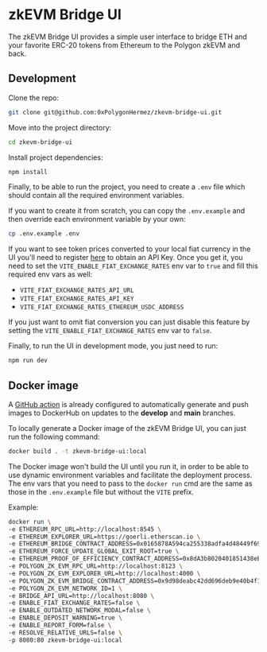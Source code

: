 # zkEVM Bridge UI

The zkEVM Bridge UI provides a simple user interface to bridge ETH and your favorite ERC-20 tokens
from Ethereum to the Polygon zkEVM and back.

## Development

Clone the repo:

```sh
git clone git@github.com:0xPolygonHermez/zkevm-bridge-ui.git
```

Move into the project directory:

```sh
cd zkevm-bridge-ui
```

Install project dependencies:

```sh
npm install
```

Finally, to be able to run the project, you need to create a `.env` file which should contain all
the required environment variables.

If you want to create it from scratch, you can copy the `.env.example` and then override each
environment variable by your own:

```sh
cp .env.example .env
```

If you want to see token prices converted to your local fiat currency in the UI you'll need to
register [here](https://exchangeratesapi.io) to obtain an API Key. Once you get it, you need to set
the `VITE_ENABLE_FIAT_EXCHANGE_RATES` env var to `true` and fill this required env vars as well:

- `VITE_FIAT_EXCHANGE_RATES_API_URL`
- `VITE_FIAT_EXCHANGE_RATES_API_KEY`
- `VITE_FIAT_EXCHANGE_RATES_ETHEREUM_USDC_ADDRESS`

If you just want to omit fiat conversion you can just disable this feature by setting the
`VITE_ENABLE_FIAT_EXCHANGE_RATES` env var to `false`.

Finally, to run the UI in development mode, you just need to run:

```sh
npm run dev
```

## Docker image

A [GitHub action](.github/workflows/push-docker-develop.yml) is already configured to automatically
generate and push images to DockerHub on updates to the **develop** and **main** branches.

To locally generate a Docker image of the zkEVM Bridge UI, you can just run the following command:

```sh
docker build . -t zkevm-bridge-ui:local
```

The Docker image won't build the UI until you run it, in order to be able to use dynamic environment
variables and facilitate the deployment process. The env vars that you need to pass to the
`docker run` cmd are the same as those in the `.env.example` file but without the `VITE` prefix.

Example:

```sh
docker run \
-e ETHEREUM_RPC_URL=http://localhost:8545 \
-e ETHEREUM_EXPLORER_URL=https://goerli.etherscan.io \
-e ETHEREUM_BRIDGE_CONTRACT_ADDRESS=0x0165878A594ca255338adfa4d48449f69242Eb8F \
-e ETHEREUM_FORCE_UPDATE_GLOBAL_EXIT_ROOT=true \
-e ETHEREUM_PROOF_OF_EFFICIENCY_CONTRACT_ADDRESS=0x8dA3b8020401851438eEe8bB434c57b54999935c \
-e POLYGON_ZK_EVM_RPC_URL=http://localhost:8123 \
-e POLYGON_ZK_EVM_EXPLORER_URL=http://localhost:4000 \
-e POLYGON_ZK_EVM_BRIDGE_CONTRACT_ADDRESS=0x9d98deabc42dd696deb9e40b4f1cab7ddbf55988 \
-e POLYGON_ZK_EVM_NETWORK_ID=1 \
-e BRIDGE_API_URL=http://localhost:8080 \
-e ENABLE_FIAT_EXCHANGE_RATES=false \
-e ENABLE_OUTDATED_NETWORK_MODAL=false \
-e ENABLE_DEPOSIT_WARNING=true \
-e ENABLE_REPORT_FORM=false \
-e RESOLVE_RELATIVE_URLS=false \
-p 8080:80 zkevm-bridge-ui:local
```
